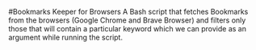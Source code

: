 #Bookmarks Keeper for Browsers
A Bash script that fetches Bookmarks from the browsers (Google Chrome and Brave Browser) and filters only those that will contain a particular keyword which we can provide as an argument while running the script. 
